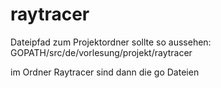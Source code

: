 raytracer
=========
Dateipfad zum Projektordner sollte so aussehen:
GOPATH/src/de/vorlesung/projekt/raytracer

im Ordner Raytracer sind dann die go Dateien

